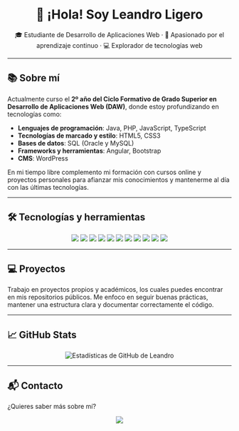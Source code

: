 <h1 align="center">👋 ¡Hola! Soy Leandro Ligero</h1>

<p align="center">
🎓 Estudiante de Desarrollo de Aplicaciones Web · 🌱 Apasionado por el aprendizaje continuo · 💻 Explorador de tecnologías web
</p>

---

## 📚 Sobre mí

Actualmente curso el **2º año del Ciclo Formativo de Grado Superior en Desarrollo de Aplicaciones Web (DAW)**, donde estoy profundizando en tecnologías como:

- **Lenguajes de programación**: Java, PHP, JavaScript, TypeScript  
- **Tecnologías de marcado y estilo**: HTML5, CSS3  
- **Bases de datos**: SQL (Oracle y MySQL)  
- **Frameworks y herramientas**: Angular, Bootstrap  
- **CMS**: WordPress  

En mi tiempo libre complemento mi formación con cursos online y proyectos personales para afianzar mis conocimientos y mantenerme al día con las últimas tecnologías.

---

## 🛠️ Tecnologías y herramientas

<p align="center">
  <img src="https://img.shields.io/badge/HTML5-E34F26?style=for-the-badge&logo=html5&logoColor=white" />
  <img src="https://img.shields.io/badge/CSS3-1572B6?style=for-the-badge&logo=css3&logoColor=white" />
  <img src="https://img.shields.io/badge/JavaScript-F7DF1E?style=for-the-badge&logo=javascript&logoColor=black" />
  <img src="https://img.shields.io/badge/TypeScript-007ACC?style=for-the-badge&logo=typescript&logoColor=white" />
  <img src="https://img.shields.io/badge/PHP-777BB4?style=for-the-badge&logo=php&logoColor=white" />
  <img src="https://img.shields.io/badge/Java-007396?style=for-the-badge&logo=java&logoColor=white" />
  <img src="https://img.shields.io/badge/MySQL-4479A1?style=for-the-badge&logo=mysql&logoColor=white" />
  <img src="https://img.shields.io/badge/Oracle-F80000?style=for-the-badge&logo=oracle&logoColor=white" />
  <img src="https://img.shields.io/badge/Angular-DD0031?style=for-the-badge&logo=angular&logoColor=white" />
  <img src="https://img.shields.io/badge/Bootstrap-563D7C?style=for-the-badge&logo=bootstrap&logoColor=white" />
  <img src="https://img.shields.io/badge/WordPress-21759B?style=for-the-badge&logo=wordpress&logoColor=white" />
</p>

---

## 💻 Proyectos

Trabajo en proyectos propios y académicos, los cuales puedes encontrar en mis repositorios públicos. Me enfoco en seguir buenas prácticas, mantener una estructura clara y documentar correctamente el código.

---

## 📈 GitHub Stats

<p align="center">
  <img src="https://github-readme-stats.vercel.app/api?username=leandroligero&show_icons=true&theme=radical" alt="Estadísticas de GitHub de Leandro" />
</p>

---

## 📬 Contacto

¿Quieres saber más sobre mí?

<p align="center">
  <a target="_blank" href="https://www.linkedin.com/in/leandro-ligero-91040830b/">
    <img src="https://img.shields.io/badge/LinkedIn-Leandro%20Ligero-0e76a8?style=for-the-badge&logo=linkedin&logoColor=white" />
  </a>
</p>
